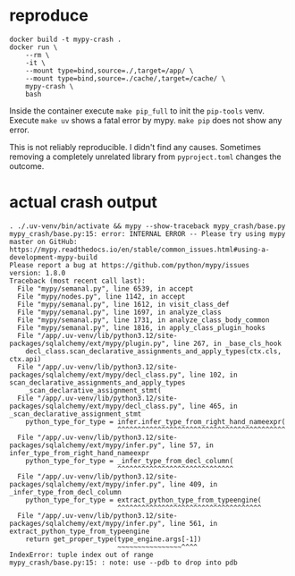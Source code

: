 # reproduce

```shell
docker build -t mypy-crash .
docker run \
    --rm \
    -it \
    --mount type=bind,source=./,target=/app/ \
    --mount type=bind,source=./cache/,target=/cache/ \
    mypy-crash \
    bash
```

Inside the container execute `make pip_full` to init the `pip-tools` venv.
Execute `make uv` shows a fatal error by mypy.
`make pip` does not show any error.

This is not reliably reproducible. I didn't find any causes.
Sometimes removing a completely unrelated library from `pyproject.toml` changes the outcome.

# actual crash output

```
. ./.uv-venv/bin/activate && mypy --show-traceback mypy_crash/base.py
mypy_crash/base.py:15: error: INTERNAL ERROR -- Please try using mypy master on GitHub:
https://mypy.readthedocs.io/en/stable/common_issues.html#using-a-development-mypy-build
Please report a bug at https://github.com/python/mypy/issues
version: 1.8.0
Traceback (most recent call last):
  File "mypy/semanal.py", line 6539, in accept
  File "mypy/nodes.py", line 1142, in accept
  File "mypy/semanal.py", line 1612, in visit_class_def
  File "mypy/semanal.py", line 1697, in analyze_class
  File "mypy/semanal.py", line 1731, in analyze_class_body_common
  File "mypy/semanal.py", line 1816, in apply_class_plugin_hooks
  File "/app/.uv-venv/lib/python3.12/site-packages/sqlalchemy/ext/mypy/plugin.py", line 267, in _base_cls_hook
    decl_class.scan_declarative_assignments_and_apply_types(ctx.cls, ctx.api)
  File "/app/.uv-venv/lib/python3.12/site-packages/sqlalchemy/ext/mypy/decl_class.py", line 102, in scan_declarative_assignments_and_apply_types
    _scan_declarative_assignment_stmt(
  File "/app/.uv-venv/lib/python3.12/site-packages/sqlalchemy/ext/mypy/decl_class.py", line 465, in _scan_declarative_assignment_stmt
    python_type_for_type = infer.infer_type_from_right_hand_nameexpr(
                           ^^^^^^^^^^^^^^^^^^^^^^^^^^^^^^^^^^^^^^^^^^
  File "/app/.uv-venv/lib/python3.12/site-packages/sqlalchemy/ext/mypy/infer.py", line 57, in infer_type_from_right_hand_nameexpr
    python_type_for_type = _infer_type_from_decl_column(
                           ^^^^^^^^^^^^^^^^^^^^^^^^^^^^^
  File "/app/.uv-venv/lib/python3.12/site-packages/sqlalchemy/ext/mypy/infer.py", line 409, in _infer_type_from_decl_column
    python_type_for_type = extract_python_type_from_typeengine(
                           ^^^^^^^^^^^^^^^^^^^^^^^^^^^^^^^^^^^^
  File "/app/.uv-venv/lib/python3.12/site-packages/sqlalchemy/ext/mypy/infer.py", line 561, in extract_python_type_from_typeengine
    return get_proper_type(type_engine.args[-1])
                           ~~~~~~~~~~~~~~~~^^^^
IndexError: tuple index out of range
mypy_crash/base.py:15: : note: use --pdb to drop into pdb
```
